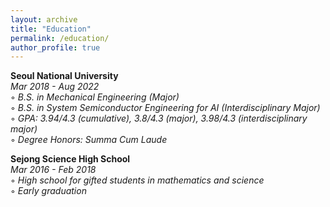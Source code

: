 ```yaml
---
layout: archive
title: "Education"
permalink: /education/
author_profile: true
---
```

**Seoul National University**  
*Mar 2018 - Aug 2022*  
  ◦  *B.S. in Mechanical Engineering (Major)*  
  ◦  *B.S. in System Semiconductor Engineering for AI (Interdisciplinary Major)*  
  ◦  *GPA: 3.94/4.3 (cumulative), 3.8/4.3 (major), 3.98/4.3 (interdisciplinary major)*  
  ◦  *Degree Honors: Summa Cum Laude*  

**Sejong Science High School**  
*Mar 2016 - Feb 2018*  
  ◦  *High school for gifted students in mathematics and science*  
  ◦  *Early graduation*  
